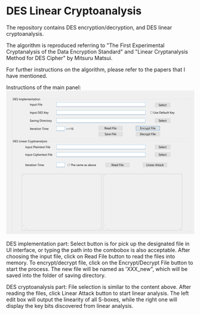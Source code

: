 # DES Linear Cryptoanalysis
The repository contains DES encryption/decryption, and DES linear cryptoanalysis.

The algorithm is reproduced referring to "The First Experimental Cryptanalysis of the Data Encryption Standard" and "Linear Cryptanalysis Method for DES Cipher" by Mitsuru Matsui. 

For further instructions on the algorithm, please refer to the papers that I have mentioned.

Instructions of the main panel:
![image](https://github.com/YFMao15/DESLinearCryptoanalysis/blob/master/Capture.PNG)

DES implementation part:
Select button is for pick up the designated file in UI interface, or typing the path into the combobox is also acceptable.
After choosing the input file, click on Read File button to read the files into memory.
To encrypt/decrypt file, click on the Encrypt/Decrypt File button to start the process.
The new file will be named as 'XXX_new", which will be saved into the folder of saving directory. 

DES cryptoanalysis part:
File selection is similar to the content above.
After reading the files, click Linear Attack button to start linear analysis.
The left edit box will output the linearity of all S-boxes, while the right one will display the key bits discovered from linear analysis.
